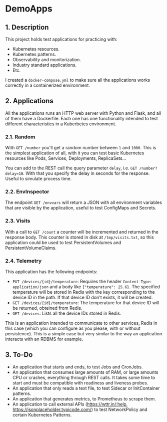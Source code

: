 # DemoApps

## 1. Description

This project holds test applications for practicing with:

- Kubernetes resources.
- Kubernetes patterns.
- Observability and monitorization.
- Industry standard applications.
- Etc.

I created a `docker-compose.yml` to make sure all the applications works correctly in a containerized environment.

## 2. Applications

All the applications runs an HTTP web server with Python and Flask, and all of them have a Dockerfile. Each one has one functionality intended to test different characteristics in a Kuberbetes environment.

### 2.1. Random

With `GET /number` you'll get a random number between `1` and `1000`. This is the simplest application of all, with it you can test basic Kubernetes resources like Pods, Services, Deployments, ReplicaSets...

You can add to the REST call the query parameter `delay`, i.e. `GET /number?delay=10`. With that you specify the delay in seconds for the response. Useful to simulate process time.

### 2.2. EnvInspector

The endpoint `GET /envvars` will return a JSON with all environment variables that are visible by the application, useful to test ConfigMaps and Secrets.

### 2.3. Visits

With a call to `GET /count` a counter will be incremented and returned in the response body. This counter is stored in disk at `/tmp/visits.txt`, so this application could be used to test PersistentVolumes and PersistentVolumeClaims.

### 2.4. Telemetry

This application has the following endpoints:

- `PUT /devices/{id}/temperature`: Requires the header `Content-Type: application/json` and a body like `{"temperature": 25.6}`. The specified temperature will be stored in Redis with the key corresponding to the device ID in the path. If that device ID don't exists, it will be created.
- `GET /devices/{id}/temperature`: The temperature for that device ID will be returned, obteined from Redis.
- `GET /devices`: Lists all the device IDs stored in Redis.

This is an application intended to communicate to other services, Redis in this case (which you can configure as you please, with or without persistence). This is a simple case but very similar to the way an application interacts with an RDBMS for example.

## 3. To-Do

- An application that starts and ends, to test Jobs and CronJobs.
- An application that consumes large amounts of RAM, or large amounts CPU or crashes, everything through REST calls. It takes some time to start and must be compatible with readiness and liveness probes.
- An application that only reads a text file, to test Sidecar or InitContainer patterns.
- An application that generates metrics, to Prometheus to scrape them.
- An application to call external APIs (<https://wttr.in/:help>, <https://jsonplaceholder.typicode.com/>) to test NetworkPolicy and certain Kubernetes Patterns.
